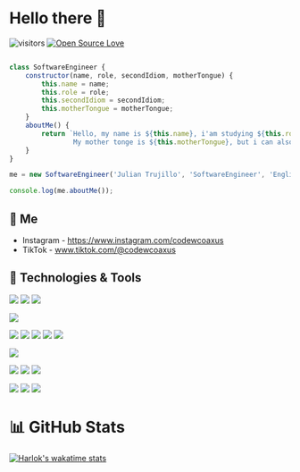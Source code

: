 # Hello there 👋

![visitors](https://visitor-badge.laobi.icu/badge?page_id=coaxus-ux)
[![Open Source Love](https://badges.frapsoft.com/os/v1/open-source.svg?v=102)](https://github.com/ellerbrock/open-source-badge/)


```javascript

class SoftwareEngineer {
    constructor(name, role, secondIdiom, motherTongue) {
        this.name = name;
        this.role = role;
        this.secondIdiom = secondIdiom;
        this.motherTongue = motherTongue;
    }
    aboutMe() {
        return `Hello, my name is ${this.name}, i'am studying ${this.role}. 
                My mother tonge is ${this.motherTongue}, but i can also speak ${this.secondIdiom}`
    }
}

me = new SoftwareEngineer('Julian Trujillo', 'SoftwareEngineer', 'English', 'Spanish');

console.log(me.aboutMe());
```

## 📝 Me

- Instagram - https://www.instagram.com/codewcoaxus
- TikTok - www.tiktok.com/@codewcoaxus


## 🔧 Technologies & Tools

![](https://img.shields.io/badge/OS-Linux-informational?style=flat&logo=linux&logoColor=white&color=6aa6f8)
![](https://img.shields.io/badge/OS-Windows-informational?style=flat&logo=windows&logoColor=white&color=6aa6f8)
![](https://img.shields.io/badge/OS-MacOs-informational?style=flat&logo=macos&logoColor=white&color=6aa6f8)

![](https://img.shields.io/badge/Editor-VS_Code-informational?style=flat&logo=visual-studio-code&logoColor=white&color=6aa6f8)

![](https://img.shields.io/badge/Code-Python-informational?style=flat&logo=python&logoColor=white&color=6aa6f8)
![](https://img.shields.io/badge/Code-PHP-informational?style=flat&logo=php&logoColor=white&color=6aa6f8)
![](https://img.shields.io/badge/Code-JavaScript-informational?style=flat&logo=javascript&logoColor=white&color=6aa6f8)
![](https://img.shields.io/badge/Code-Java-informational?style=flat&logo=java&logoColor=white&color=6aa6f8)
![](https://img.shields.io/badge/Code-React-informational?style=flat&logo=react&logoColor=white&color=6aa6f8)

![](https://img.shields.io/badge/Shell-Bash-informational?style=flat&logo=gnu-bash&logoColor=white&color=6aa6f8)

![](https://img.shields.io/badge/Tools-PostgreSQL-informational?style=flat&logo=postgresql&logoColor=white&color=6aa6f8)
![](https://img.shields.io/badge/Tools-Postman-informational?style=flat&logo=postman&logoColor=white&color=6aa6f8)
![](https://img.shields.io/badge/Tools-mongoDB-informational?style=flat&logo=mongodb&logoColor=white&color=6aa6f8)

![](https://img.shields.io/badge/CSS-Tailwindcss-informational?style=flat&logo=tailwindcss&logoColor=white&color=6aa6f8)
![](https://img.shields.io/badge/CSS-SCSS-informational?style=flat&logo=sass&logoColor=white&color=6aa6f8)
![](https://img.shields.io/badge/CSS-Bootstrap-informational?style=flat&logo=bootstrap&logoColor=white&color=6aa6f8)

# 📊 GitHub Stats
[![Harlok's wakatime stats](https://github-readme-stats.vercel.app/api/wakatime?username=coaxus)](https://github.com/anuraghazra/github-readme-stats)







